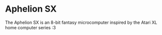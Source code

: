 # Aphelion SX
The Aphelion SX is an 8-bit fantasy microcomputer inspired by the Atari XL home computer series :3
